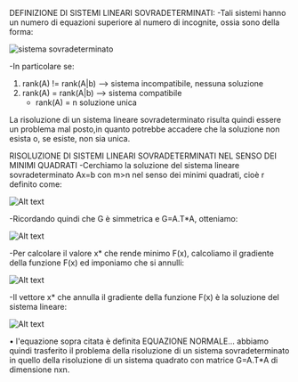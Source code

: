 DEFINIZIONE DI SISTEMI LINEARI SOVRADETERMINATI:
-Tali sistemi hanno un numero di equazioni superiore al numero di incognite, ossia sono della forma:

![sistema sovradeterminato](image.png)

-In particolare se:
 1. rank(A) != rank(A|b) --> sistema incompatibile, nessuna soluzione
 2. rank(A) = rank(A|b) --> sistema compatibile
    - rank(A) = n soluzione unica

La risoluzione di un sistema lineare sovradeterminato risulta quindi essere un problema mal posto,in quanto potrebbe accadere
che la soluzione non esista o, se esiste, non sia unica.

RISOLUZIONE DI SISTEMI LINEARI SOVRADETERMINATI NEL SENSO DEI MINIMI QUADRATI
-Cerchiamo la soluzione del sistema lineare sovradeterminato Ax=b con m>n nel senso dei minimi quadrati, cioè r definito come:

![Alt text](image-1.png)

-Ricordando quindi che G è simmetrica e G=A.T*A, otteniamo:

![Alt text](image-2.png)

-Per calcolare il valore x* che rende minimo F(x), calcoliamo il gradiente della funzione F(x) ed imponiamo che si annulli:

![Alt text](image-3.png)

-Il vettore x* che annulla il gradiente della funzione F(x) è la soluzione del sistema lineare:

![Alt text](image-4.png)

• l'equazione sopra citata è definita EQUAZIONE NORMALE... abbiamo quindi trasferito il problema della risoluzione di un sistema 
  sovradeterminato in quello della risoluzione di un sistema quadrato con matrice G=A.T*A di dimensione nxn.
  